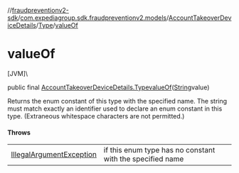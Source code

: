 //[fraudpreventionv2-sdk](../../../../index.md)/[com.expediagroup.sdk.fraudpreventionv2.models](../../index.md)/[AccountTakeoverDeviceDetails](../index.md)/[Type](index.md)/[valueOf](value-of.md)

# valueOf

[JVM]\

public final [AccountTakeoverDeviceDetails.Type](index.md)[valueOf](value-of.md)([String](https://docs.oracle.com/javase/8/docs/api/java/lang/String.html)value)

Returns the enum constant of this type with the specified name. The string must match exactly an identifier used to declare an enum constant in this type. (Extraneous whitespace characters are not permitted.)

#### Throws

| | |
|---|---|
| [IllegalArgumentException](https://kotlinlang.org/api/latest/jvm/stdlib/kotlin/-illegal-argument-exception/index.html) | if this enum type has no constant with the specified name |
